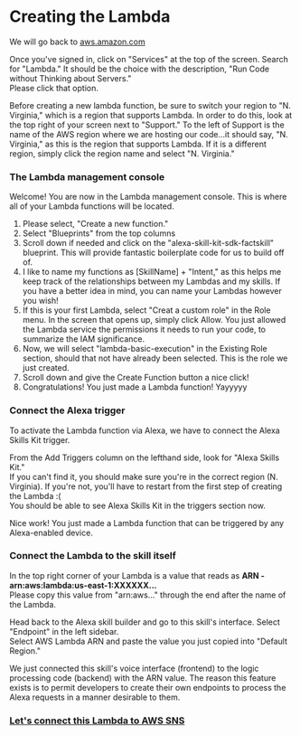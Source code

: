 # Creating the Lambda
<p>
We will go back to <a href="http://aws.amazon.com">aws.amazon.com</a>
</p>

<p>
Once you've signed in, click on "Services" at the top of the screen. Search for "Lambda." It should be the choice with the description, "Run Code without Thinking about Servers."
<br>Please click that option.
</p>

<p>
Before creating a new lambda function, be sure to switch your region to "N. Virginia," which is a region that supports Lambda. In order to do this, look at the top right of your screen next to "Support." To the left of Support is the name of the AWS region where we are hosting our code...it should say, "N. Virginia," as this is the region that supports Lambda. If it is a different region, simply click the region name and select "N. Virginia."
</p>

### The Lambda management console

<p>
Welcome! You are now in the Lambda management console. This is where all of your Lambda functions will be located.
</p>

<ol>
<li>Please select, "Create a new function." </li>
<li>Select "Blueprints" from the top columns</li>
<li>Scroll down if needed and click on the "alexa-skill-kit-sdk-factskill" blueprint. This will provide fantastic boilerplate code
for us to build off of.</li>
<li>I like to name my functions as [SkillName] + "Intent," as this helps me keep track of the relationships between my Lambdas and my skills. If you have a better idea in mind, you can name your Lambdas however you wish!</li>
<li>If this is your first Lambda, select "Creat a custom role" in the Role menu. In the screen that opens up, simply click Allow. You just allowed the Lambda service the permissions it needs to run your code, to summarize the IAM significance.</li>
<li>Now, we will select "lambda-basic-execution" in the Existing Role section, should that not have already been selected. This is the role we just created.</li>
<li>Scroll down and give the Create Function button a nice click!</li>
<li>Congratulations! You just made a Lambda function! Yayyyyy</li>
</ol>

### Connect the Alexa trigger
<p>
To activate the Lambda function via Alexa, we have to connect the Alexa Skills Kit trigger. 
</p>
<p>From the Add Triggers column on the lefthand side, look for "Alexa Skills Kit." 
<br>If you can't find it,
 you should make sure you're in the correct region (N. Virginia). If you're not, you'll have to restart from the first step of creating the Lambda :( 
 <br>You should be able to see Alexa Skills Kit in the triggers section now.
</p>

<p>
  Nice work! You just made a Lambda function that can be triggered by any Alexa-enabled device.
</p>

### Connect the Lambda to the skill itself
<p>
In the top right corner of your Lambda is a value that reads as <b>ARN - arn:aws:lambda:us-east-1:XXXXXX...</b>
<br>Please copy this value from "arn:aws..." through the end after the name of the Lambda.
</p>

<p>
 Head back to the Alexa skill builder and go to this skill's interface. Select "Endpoint" in the left sidebar.
 <br>Select AWS Lambda ARN and paste the value you just copied into "Default Region."
 </p>
 
<p>
We just connected this skill's voice interface (frontend) to the logic processing code (backend) with the ARN value. The reason this feature exists is to permit developers to create their own endpoints to process the Alexa requests in a manner desirable to them. 
</p>

### <a href="https://github.com/liamlutton/AWS_Lambda_and_SNS/blob/master/page3.md">Let's connect this Lambda to AWS SNS</a>


